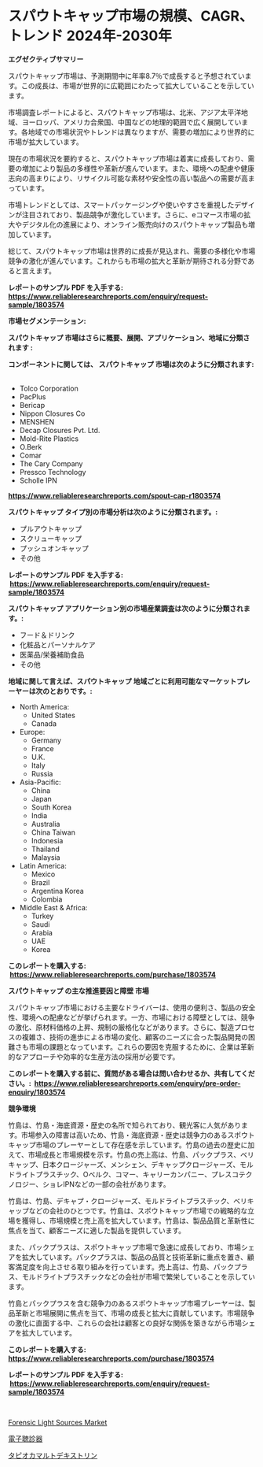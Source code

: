 <p><h1>スパウトキャップ市場の規模、CAGR、トレンド 2024年-2030年</h1></p><p><strong>エグゼクティブサマリー</strong></p>
<p><p>スパウトキャップ市場は、予測期間中に年率8.7％で成長すると予想されています。この成長は、市場が世界的に広範囲にわたって拡大していることを示しています。</p><p>市場調査レポートによると、スパウトキャップ市場は、北米、アジア太平洋地域、ヨーロッパ、アメリカ合衆国、中国などの地理的範囲で広く展開しています。各地域での市場状況やトレンドは異なりますが、需要の増加により世界的に市場が拡大しています。</p><p>現在の市場状況を要約すると、スパウトキャップ市場は着実に成長しており、需要の増加により製品の多様性や革新が進んでいます。また、環境への配慮や健康志向の高まりにより、リサイクル可能な素材や安全性の高い製品への需要が高まっています。</p><p>市場トレンドとしては、スマートパッケージングや使いやすさを重視したデザインが注目されており、製品競争が激化しています。さらに、eコマース市場の拡大やデジタル化の進展により、オンライン販売向けのスパウトキャップ製品も増加しています。</p><p>総じて、スパウトキャップ市場は世界的に成長が見込まれ、需要の多様化や市場競争の激化が進んでいます。これからも市場の拡大と革新が期待される分野であると言えます。</p></p>
<p><strong>レポートのサンプル PDF を入手する: <a href="https://www.reliableresearchreports.com/enquiry/request-sample/1803574">https://www.reliableresearchreports.com/enquiry/request-sample/1803574</a></strong></p>
<p><strong>市場セグメンテーション:</strong></p>
<p><strong> スパウトキャップ 市場はさらに概要、展開、アプリケーション、地域に分類されます :</strong></p>
<p><strong>コンポーネントに関しては、 スパウトキャップ 市場は次のように分類されます: &nbsp;</strong></p>
<p><ul><li>Tolco Corporation</li><li>PacPlus</li><li>Bericap</li><li>Nippon Closures Co</li><li>MENSHEN</li><li>Decap Closures Pvt. Ltd.</li><li>Mold-Rite Plastics</li><li>O.Berk</li><li>Comar</li><li>The Cary Company</li><li>Pressco Technology</li><li>Scholle IPN</li></ul></p>
<p><strong><a href="https://www.reliableresearchreports.com/spout-cap-r1803574">https://www.reliableresearchreports.com/spout-cap-r1803574</a></strong></p>
<p><strong> スパウトキャップ タイプ別の市場分析は次のように分類されます。:</strong></p>
<p><ul><li>プルアウトキャップ</li><li>スクリューキャップ</li><li>プッシュオンキャップ</li><li>その他</li></ul></p>
<p><strong>レポートのサンプル PDF を入手する: &nbsp;<a href="https://www.reliableresearchreports.com/enquiry/request-sample/1803574">https://www.reliableresearchreports.com/enquiry/request-sample/1803574</a></strong></p>
<p><strong> スパウトキャップ アプリケーション別の市場産業調査は次のように分類されます。:</strong></p>
<p><ul><li>フード＆ドリンク</li><li>化粧品とパーソナルケア</li><li>医薬品/栄養補助食品</li><li>その他</li></ul></p>
<p><strong>地域に関して言えば、スパウトキャップ 地域ごとに利用可能なマーケットプレーヤーは次のとおりです。:</strong></p>
<p><ul>
    <li>
        North America:
        <ul>
            <li>United States</li>
            <li>Canada</li>
        </ul>
    </li>
    <li>
        Europe:
        <ul>
            <li>Germany</li>
            <li>France</li>
            <li>U.K.</li>
            <li>Italy</li>
            <li>Russia</li>
        </ul>
    </li>
    <li>
        Asia-Pacific:
        <ul>
            <li>China</li>
            <li>Japan</li>
            <li>South Korea</li>
            <li>India</li>
            <li>Australia</li>
            <li>China Taiwan</li>
            <li>Indonesia</li>
            <li>Thailand</li>
            <li>Malaysia</li>
        </ul>
    </li>
    <li>
        Latin America:
        <ul>
            <li>Mexico</li>
            <li>Brazil</li>
            <li>Argentina Korea</li>
            <li>Colombia</li>
        </ul>
    </li>
    <li>
        Middle East & Africa:
        <ul>
            <li>Turkey</li>
            <li>Saudi</li>
            <li>Arabia</li>
            <li>UAE</li>
            <li>Korea</li>
        </ul>
    </li>
    </ul></p>
<p><strong>このレポートを購入する: &nbsp;<a href="https://www.reliableresearchreports.com/purchase/1803574">https://www.reliableresearchreports.com/purchase/1803574</a></strong></p>
<p><strong>スパウトキャップ の主な推進要因と障壁 市場</strong></p>
<p><p>スパウトキャップ市場における主要なドライバーは、使用の便利さ、製品の安全性、環境への配慮などが挙げられます。一方、市場における障壁としては、競争の激化、原材料価格の上昇、規制の厳格化などがあります。さらに、製造プロセスの複雑さ、技術の進歩による市場の変化、顧客のニーズに合った製品開発の困難さも市場の課題となっています。これらの要因を克服するために、企業は革新的なアプローチや効率的な生産方法の採用が必要です。</p></p>
<p><strong>このレポートを購入する前に、質問がある場合は問い合わせるか、共有してください。:&nbsp; <a href="https://www.reliableresearchreports.com/enquiry/pre-order-enquiry/1803574">https://www.reliableresearchreports.com/enquiry/pre-order-enquiry/1803574</a></strong></p>
<p><strong>競争環境</strong></p>
<p><p>竹島は、竹島・海底資源・歴史の名所で知られており、観光客に人気があります。市場参入の障害は高いため、竹島・海底資源・歴史は競争力のあるスポウトキャップ市場のプレーヤーとして存在感を示しています。竹島の過去の歴史に加えて、市場成長と市場規模を示す。竹島の売上高は、竹島、パックプラス、ベリキャップ、日本クロージャーズ、メンシェン、デキャップクロージャーズ、モルドライトプラスチック、Oベルク、コマー、キャリーカンパニー、プレスコテクノロジー、ショレIPNなどの一部の会社があります。</p><p>竹島は、竹島、デキャプ・クロージャーズ、モルドライトプラスチック、ベリキャップなどの会社のひとつです。竹島は、スポウトキャップ市場での戦略的な立場を獲得し、市場規模と売上高を拡大しています。竹島は、製品品質と革新性に焦点を当て、顧客ニーズに適した製品を提供しています。</p><p>また、パックプラスは、スポウトキャップ市場で急速に成長しており、市場シェアを拡大しています。パックプラスは、製品の品質と技術革新に重点を置き、顧客満足度を向上させる取り組みを行っています。売上高は、竹島、パックプラス、モルドライトプラスチックなどの会社が市場で繁栄していることを示しています。</p><p>竹島とパックプラスを含む競争力のあるスポウトキャップ市場プレーヤーは、製品革新と市場展開に焦点を当て、市場の成長と拡大に貢献しています。市場競争の激化に直面する中、これらの会社は顧客との良好な関係を築きながら市場シェアを拡大しています。</p></p>
<p><strong>このレポートを購入する: &nbsp; <a href="https://www.reliableresearchreports.com/purchase/1803574">https://www.reliableresearchreports.com/purchase/1803574</a></strong></p>
<p><strong>レポートのサンプル PDF を入手する: &nbsp;<a href="https://www.reliableresearchreports.com/enquiry/request-sample/1803574">https://www.reliableresearchreports.com/enquiry/request-sample/1803574</a></strong><strong></strong></p>
<p>&nbsp;</p>
<p><p><a href="https://fuschia-pecorino-a6d.notion.site/Forensic-Light-Sources-Market-Trends-Forecast-and-Competitive-Analysis-to-2031-c60d538fbdf94b32acc0ceb7355bfdff">Forensic Light Sources Market</a></p><p><a href="https://medium.com/@logaolloway76845/%E9%9B%BB%E5%AD%90%E8%81%B4%E8%A8%BA%E5%99%A8%E5%B8%82%E5%A0%B4-2031%E5%B9%B4%E3%81%BE%E3%81%A7%E3%81%AE%E6%88%90%E5%8A%9F%E3%81%99%E3%82%8B%E3%83%93%E3%82%B8%E3%83%8D%E3%82%B9%E6%88%A6%E7%95%A5%E3%81%AE%E9%8D%B5-5b7fafd8365f">電子聴診器</a></p><p><a href="https://medium.com/@pollynsatcherayted345/%E3%82%BF%E3%83%94%E3%82%AA%E3%82%AB%E3%83%9E%E3%83%AB%E3%83%88%E3%83%87%E3%82%AD%E3%82%B9%E3%83%88%E3%83%AA%E3%83%B3%E5%B8%82%E5%A0%B4-%E3%82%BF%E3%82%A4%E3%83%97-%E5%BF%9C%E7%94%A8-%E3%81%8A%E3%82%88%E3%81%B3%E5%9C%B0%E7%90%86%E3%81%AB%E3%82%88%E3%82%8B%E5%8C%85%E6%8B%AC%E7%9A%84%E3%81%AA%E8%A9%95%E4%BE%A1-0709edbf69d9">タピオカマルトデキストリン</a></p></p>
